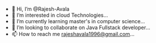 - 👋 Hi, I’m @Rajesh-Avala
- 👀 I’m interested in cloud Technologies...
- 🌱 I’m currently learning master's in computer science...
- 💞️ I’m looking to collaborate on Java Fullstack developer...
- 📫 How to reach me rajeshavala1996@gmail.com...

<!---
rajesh359/rajesh359 is a ✨ special ✨ repository because its `README.md` (this file) appears on your GitHub profile.
You can click the Preview link to take a look at your changes.
--->
